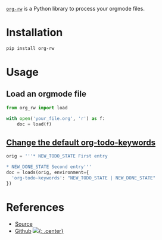 [`org-rw`](https://github.com/kenkeiras/org-rw) is a Python library to process your orgmode files.

# Installation

```bash
pip install org-rw
```

# Usage

## Load an orgmode file

```python
from org_rw import load

with open('your_file.org', 'r') as f:
    doc = load(f)
```

## [Change the default org-todo-keywords](https://github.com/kenkeiras/org-rw/issues/2)

```python
orig = '''* NEW_TODO_STATE First entry 

* NEW_DONE_STATE Second entry''' 
doc = loads(orig, environment={ 
  'org-todo-keywords': "NEW_TODO_STATE | NEW_DONE_STATE" 
}) 
```
# References

- [Source](https://code.codigoparallevar.com/kenkeiras/org-rw)
- [Github](https://github.com/kenkeiras/org-rw)
[![](not-by-ai.svg){: .center}](https://notbyai.fyi)
